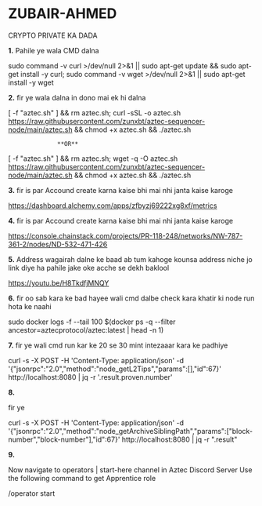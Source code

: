 # ZUBAIR-AHMED
CRYPTO PRIVATE KA DADA

**1.**  Pahile ye wala CMD dalna 

sudo command -v curl >/dev/null 2>&1 || sudo apt-get update && sudo apt-get install -y curl; sudo command -v wget >/dev/null 2>&1 || sudo apt-get install -y wget

**2.** fir ye wala dalna in dono mai ek hi dalna 

[ -f "aztec.sh" ] && rm aztec.sh; curl -sSL -o aztec.sh https://raw.githubusercontent.com/zunxbt/aztec-sequencer-node/main/aztec.sh && chmod +x aztec.sh && ./aztec.sh

                  **OR**

[ -f "aztec.sh" ] && rm aztec.sh; wget -q -O aztec.sh https://raw.githubusercontent.com/zunxbt/aztec-sequencer-node/main/aztec.sh && chmod +x aztec.sh && ./aztec.sh


**3.**
fir is par Accound create karna kaise bhi mai nhi janta kaise karoge 

https://dashboard.alchemy.com/apps/zfbyzj69222xg8xf/metrics

**4.**
fir is par Accound create karna kaise bhi mai nhi janta kaise karoge

https://console.chainstack.com/projects/PR-118-248/networks/NW-787-361-2/nodes/ND-532-471-426


**5.**
Address wagairah dalne ke baad 
ab tum kahoge kounsa address 
niche jo link diye ha pahile jake oke acche se dekh baklool

https://youtu.be/H8TkdfjMNQY


**6.**
fir oo sab kara ke bad  hayee wali cmd dalbe check kara khatir ki node run hota ke naahi

sudo docker logs -f --tail 100 $(docker ps -q --filter ancestor=aztecprotocol/aztec:latest | head -n 1)


**7.**
fir ye wali cmd run kar ke 20 se 30 mint intezaaar kara ke padhiye 


curl -s -X POST -H 'Content-Type: application/json' -d '{"jsonrpc":"2.0","method":"node_getL2Tips","params":[],"id":67}' http://localhost:8080 | jq -r '.result.proven.number'

**8.**

fir ye


curl -s -X POST -H 'Content-Type: application/json' -d '{"jsonrpc":"2.0","method":"node_getArchiveSiblingPath","params":["block-number","block-number"],"id":67}' http://localhost:8080 | jq -r ".result"



**9.**

Now navigate to operators | start-here channel in Aztec Discord Server
Use the following command to get Apprentice role


/operator start








